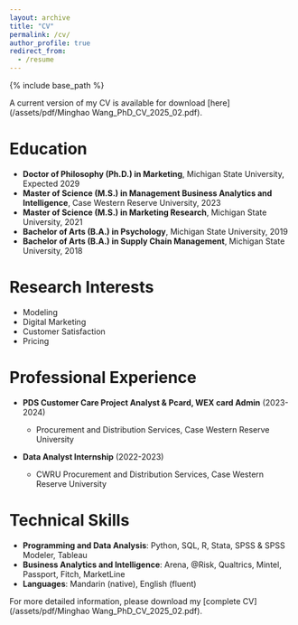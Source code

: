 ```yaml
---
layout: archive
title: "CV"
permalink: /cv/
author_profile: true
redirect_from:
  - /resume
---
```


{% include base_path %}

A current version of my CV is available for download [here](/assets/pdf/Minghao Wang_PhD_CV_2025_02.pdf).

# Education

* **Doctor of Philosophy (Ph.D.) in Marketing**, Michigan State University, Expected 2029
* **Master of Science (M.S.) in Management Business Analytics and Intelligence**, Case Western Reserve University, 2023
* **Master of Science (M.S.) in Marketing Research**, Michigan State University, 2021
* **Bachelor of Arts (B.A.) in Psychology**, Michigan State University, 2019
* **Bachelor of Arts (B.A.) in Supply Chain Management**, Michigan State University, 2018

# Research Interests

* Modeling
* Digital Marketing
* Customer Satisfaction
* Pricing

# Professional Experience

* **PDS Customer Care Project Analyst & Pcard, WEX card Admin** (2023-2024)
  * Procurement and Distribution Services, Case Western Reserve University

* **Data Analyst Internship** (2022-2023)
  * CWRU Procurement and Distribution Services, Case Western Reserve University

# Technical Skills

* **Programming and Data Analysis**: Python, SQL, R, Stata, SPSS & SPSS Modeler, Tableau
* **Business Analytics and Intelligence**: Arena, @Risk, Qualtrics, Mintel, Passport, Fitch, MarketLine
* **Languages**: Mandarin (native), English (fluent)

For more detailed information, please download my [complete CV](/assets/pdf/Minghao Wang_PhD_CV_2025_02.pdf).